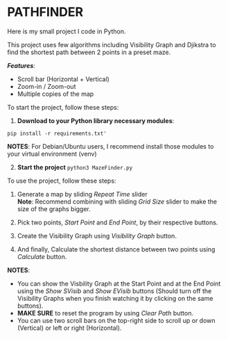 # **PATHFINDER** 

Here is my small project I code in Python. 

This project uses few algorithms including Visibility Graph and Djikstra to find the shortest path between 2 points in a preset maze. 

*__Features__*:
- Scroll bar (Horizontal + Vertical) 
- Zoom-in / Zoom-out
- Multiple copies of the map


To start the project, follow these steps: 

1) **Download to your Python library necessary modules**:
   
`pip install -r requirements.txt'` 

**NOTES**: For Debian/Ubuntu users, I recommend install those modules to your virtual environment (venv)


2) **Start the project** 
`python3 MazeFinder.py` 


To use the project, follow these steps: 

1) Generate a map by sliding _Repeat Time_ slider\
**Note**: Recommend combining with sliding _Grid Size_ slider to make the size of the graphs bigger.

2) Pick two points, _Start Point_ and _End Point_, by their respective buttons. 

3) Create the Visibility Graph using _Visibility Graph_ button.

4) And finally, Calculate the shortest distance between two points using _Calculate_ button. 

**NOTES**: 
- You can show the Visbility Graph at the Start Point and at the End Point using the _Show SVisib_ and _Show EVisib_ buttons (Should turn off the Visibility Graphs when you finish watching it by clicking on the same buttons).
- **MAKE SURE** to reset the program by using _Clear Path_ button.
- You can use two scroll bars on the top-right side to scroll up or down (Vertical) or left or right (Horizontal).

